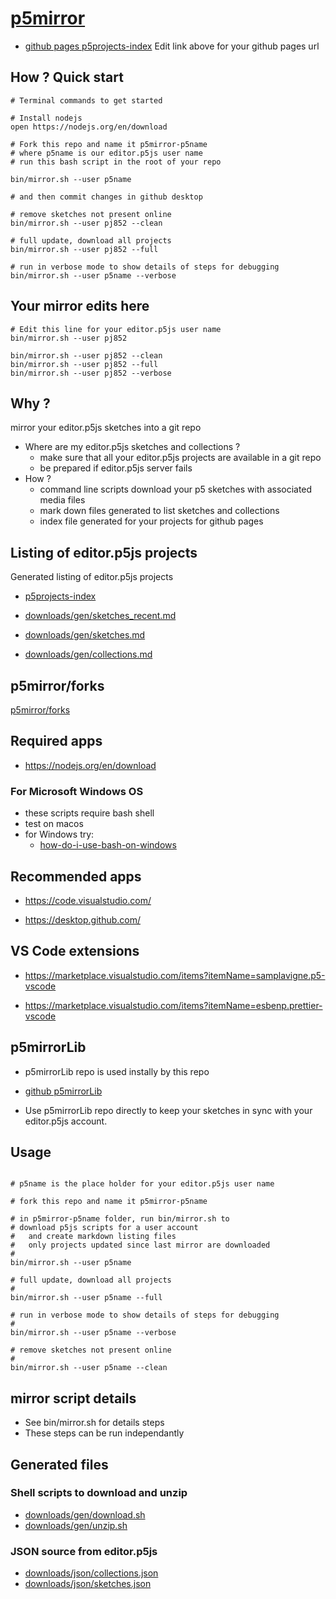 # [p5mirror](https://github.com/molab-itp/p5mirror)

- [github pages p5projects-index](https://molab-itp.github.io/p5mirror/p5projects-index.html)
  Edit link above for your github pages url

## How ? Quick start

```
# Terminal commands to get started

# Install nodejs
open https://nodejs.org/en/download

# Fork this repo and name it p5mirror-p5name
# where p5name is our editor.p5js user name
# run this bash script in the root of your repo

bin/mirror.sh --user p5name

# and then commit changes in github desktop

# remove sketches not present online
bin/mirror.sh --user pj852 --clean

# full update, download all projects
bin/mirror.sh --user pj852 --full

# run in verbose mode to show details of steps for debugging
bin/mirror.sh --user p5name --verbose

```

## Your mirror edits here

```
# Edit this line for your editor.p5js user name
bin/mirror.sh --user pj852

bin/mirror.sh --user pj852 --clean
bin/mirror.sh --user pj852 --full
bin/mirror.sh --user pj852 --verbose

```

## Why ?

mirror your editor.p5js sketches into a git repo

- Where are my editor.p5js sketches and collections ?
  - make sure that all your editor.p5js projects are available in a git repo
  - be prepared if editor.p5js server fails
- How ?
  - command line scripts download your p5 sketches with associated media files
  - mark down files generated to list sketches and collections
  - index file generated for your projects for github pages

## Listing of editor.p5js projects

Generated listing of editor.p5js projects

- [p5projects-index](./p5projects-index.md)

- [downloads/gen/sketches_recent.md](./downloads/gen/sketches_recent.md)
- [downloads/gen/sketches.md](./downloads/gen/sketches.md)
- [downloads/gen/collections.md](./downloads/gen/collections.md)

## p5mirror/forks

[p5mirror/forks](https://github.com/molab-itp/p5mirror/forks?include=active%2Cnetwork&page=1&period=2y&sort_by=last_updated)

## Required apps

- https://nodejs.org/en/download

### For Microsoft Windows OS

- these scripts require bash shell
- test on macos
- for Windows try:
  - [how-do-i-use-bash-on-windows](https://stackoverflow.com/questions/42606837/how-do-i-use-bash-on-windows-from-the-visual-studio-code-integrated-terminal)

## Recommended apps

- https://code.visualstudio.com/

- https://desktop.github.com/

## VS Code extensions

- https://marketplace.visualstudio.com/items?itemName=samplavigne.p5-vscode

- https://marketplace.visualstudio.com/items?itemName=esbenp.prettier-vscode

## p5mirrorLib

- p5mirrorLib repo is used instally by this repo

- [github p5mirrorLib](https://github.com/molab-itp/p5mirrorLib.git)

- Use p5mirrorLib repo directly to keep your sketches in sync with your editor.p5js account.

## Usage

```

# p5name is the place holder for your editor.p5js user name

# fork this repo and name it p5mirror-p5name

# in p5mirror-p5name folder, run bin/mirror.sh to
# download p5js scripts for a user account
#   and create markdown listing files
#   only projects updated since last mirror are downloaded
#
bin/mirror.sh --user p5name

# full update, download all projects
#
bin/mirror.sh --user p5name --full

# run in verbose mode to show details of steps for debugging
#
bin/mirror.sh --user p5name --verbose

# remove sketches not present online
#
bin/mirror.sh --user p5name --clean

```

## mirror script details

- See bin/mirror.sh for details steps
- These steps can be run independantly

## Generated files

### Shell scripts to download and unzip

- [downloads/gen/download.sh](./downloads/gen/download.sh)
- [downloads/gen/unzip.sh](./downloads/gen/unzip.sh)

### JSON source from editor.p5js

- [downloads/json/collections.json](./downloads/json/collections.json)
- [downloads/json/sketches.json](./downloads/json/sketches.json)

<!-- ## search p5mirror on github for other repos -->
<!-- [https://github.com/search?q=p5mirror&type=repositories](https://github.com/search?q=p5mirror&type=repositories) -->

<!-- ## github pages setup

replace your-github in this link

- [github pages p5projects-index](https://your-github.github.io/p5mirror-your-github/p5projects-index.html)
 -->
